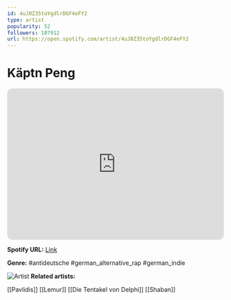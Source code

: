 ```yaml
---
id: 4uJ0Z35toYgdlrDGF4eFY2
type: artist
popularity: 52
followers: 107912
url: https://open.spotify.com/artist/4uJ0Z35toYgdlrDGF4eFY2
---
```

# Käptn Peng

<iframe style="border-radius:12px" src="https://open.spotify.com/embed/artist/4uJ0Z35toYgdlrDGF4eFY2" width="100%" height="352" frameBorder="0" allowfullscreen="" allow="autoplay; clipboard-write; encrypted-media; fullscreen; picture-in-picture" loading="lazy"></iframe>

**Spotify URL:** [Link](https://open.spotify.com/artist/4uJ0Z35toYgdlrDGF4eFY2)

**Genre:**  #antideutsche #german_alternative_rap #german_indie

![Artist](https://i.scdn.co/image/ab67616d0000b2731f0ca42352e23b6575e8735e)
**Related artists:**

[[Pavlidis]]
[[Lemur]]
[[Die Tentakel von Delphi]]
[[Shaban]]
